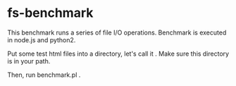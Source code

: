 fs-benchmark
============

This benchmark runs a series of file I/O operations.  Benchmark is executed in node.js and python2.

Put some test html files into a directory, let's call it <test>.
Make sure this directory is in your path.

Then, run benchmark.pl <test>. 
